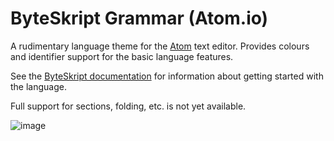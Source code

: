 # ByteSkript Grammar (Atom.io)

A rudimentary language theme for the [Atom](https://atom.io) text editor.
Provides colours and identifier support for the basic language features.

See the [ByteSkript documentation](https://docs.byteskript.org) for information about getting started with the language.

Full support for sections, folding, etc. is not yet available.

![image](https://user-images.githubusercontent.com/14147477/148077012-4c8994ad-2696-4f3b-8ba1-1188f0f50374.png)
